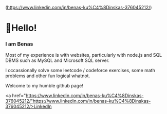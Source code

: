 (https://www.linkedin.com/in/benas-ku%C4%8Dinskas-376045212/)
<h1>👋Hello!</h1>
<h3>I am Benas</h3>
<p>Most of my experience is with websites, particularly with node.js and SQL DBMS such as MySQL and Microsoft SQL server.</p>
<p>I occassionally solve some leetcode / codeforce exercises, some math problems and other fun logical whatnot.</p>
<p>Welcome to my humble github page!</p>


<a href="https://www.linkedin.com/in/benas-ku%C4%8Dinskas-376045212/"https://www.linkedin.com/in/benas-ku%C4%8Dinskas-376045212/>LinkedIn</a>

